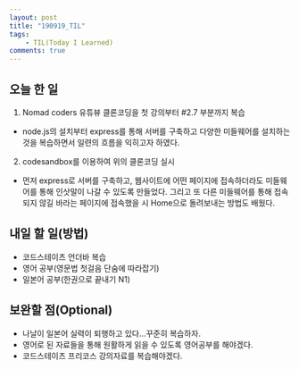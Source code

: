 ```yaml
---
layout: post
title: "190919_TIL"
tags: 
    - TIL(Today I Learned)
comments: true
---
```


## 오늘 한 일
1. Nomad coders 유튜뷰 클론코딩을 첫 강의부터 #2.7 부분까지 복습
  * node.js의 설치부터 express를 통해 서버를 구축하고 다양한 미들웨어를 설치하는 것을 복습하면서 일련의 흐름을 익히고자 하였다.
2. codesandbox를 이용하여 위의 클론코딩 실시
  * 먼저 express로 서버를 구축하고, 웹사이트에 어떤 페이지에 접속하더라도 미들웨어를 통해 인삿말이 나갈 수 있도록 만들었다. 그리고 또 다른 미들웨어를 통해 접속되지 않길 바라는 페이지에 접속했을 시 Home으로 돌려보내는 방법도 배웠다.

## 내일 할 일(방법)
* 코드스테이츠 언더바 복습
* 영어 공부(영문법 첫걸음 단숨에 따라잡기)
* 일본어 공부(한권으로 끝내기 N1)

## 보완할 점(Optional)
* 나날이 일본어 실력이 퇴행하고 있다...꾸준히 복습하자.
* 영어로 된 자료들을 통해 원활하게 읽을 수 있도록 영어공부를 해야겠다.
* 코드스테이츠 프리코스 강의자료를 복습해야겠다.